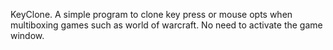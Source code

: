 ﻿ KeyClone. A simple program to clone key press or mouse opts when multiboxing games such as world of warcraft. No need to activate the game window.
